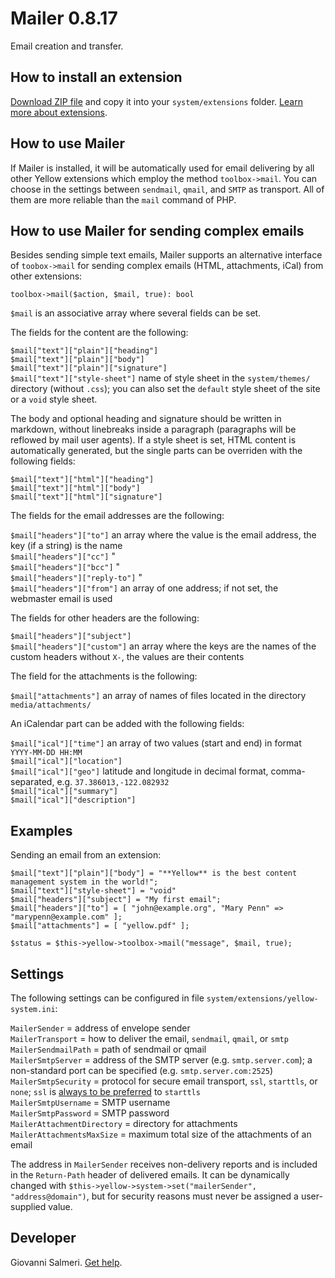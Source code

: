 # Mailer 0.8.17

Email creation and transfer.

## How to install an extension

[Download ZIP file](https://github.com/GiovanniSalmeri/yellow-mailer/archive/main.zip) and copy it into your `system/extensions` folder. [Learn more about extensions](https://github.com/annaesvensson/yellow-update).

## How to use Mailer

If Mailer is installed, it will be automatically used for email delivering by all other Yellow extensions which employ the method `toolbox->mail`. You can choose in the settings between `sendmail`, `qmail`, and `SMTP` as transport. All of them are more reliable than the `mail` command of PHP.

## How to use Mailer for sending complex emails

Besides sending simple text emails, Mailer supports an alternative interface of `toobox->mail` for sending complex emails (HTML, attachments, iCal) from other extensions:

`toolbox->mail($action, $mail, true): bool`

`$mail` is an associative array where several fields can be set.

The fields for the content are the following:

`$mail["text"]["plain"]["heading"]`  
`$mail["text"]["plain"]["body"]`  
`$mail["text"]["plain"]["signature"]`  
`$mail["text"]["style-sheet"]` name of style sheet in the `system/themes/` directory (without `.css`); you can also set the `default` style sheet of the site or a `void` style sheet.

The body and optional heading and signature should be written in markdown, without linebreaks inside a paragraph (paragraphs will be reflowed by mail user agents). If a style sheet is set, HTML content is automatically generated, but the single parts can be overriden with the following fields:

`$mail["text"]["html"]["heading"]`  
`$mail["text"]["html"]["body"]`  
`$mail["text"]["html"]["signature"]`  

The fields for the email addresses are the following:

`$mail["headers"]["to"]` an array where the value is the email address, the key (if a string) is the name  
`$mail["headers"]["cc"]` "  
`$mail["headers"]["bcc"]` "  
`$mail["headers"]["reply-to"]` "  
`$mail["headers"]["from"]` an array of one address; if not set, the webmaster email is used  

The fields for other headers are the following:

`$mail["headers"]["subject"]`  
`$mail["headers"]["custom"]` an array where the keys are the names of the custom headers without `X-`, the values are their contents  

The field for the attachments is the following:

`$mail["attachments"]` an array of names of files located in the directory `media/attachments/`  

An iCalendar part can be added with the following fields:

`$mail["ical"]["time"]` an array of two values (start and end) in format `YYYY-MM-DD HH:MM`  
`$mail["ical"]["location"]`  
`$mail["ical"]["geo"]` latitude and longitude in decimal format, comma-separated, e.g. `37.386013,-122.082932`  
`$mail["ical"]["summary"]`  
`$mail["ical"]["description"]`  

## Examples

Sending an email from an extension:

```
$mail["text"]["plain"]["body"] = "**Yellow** is the best content management system in the world!";
$mail["text"]["style-sheet"] = "void"
$mail["headers"]["subject"] = "My first email";
$mail["headers"]["to"] = [ "john@example.org", "Mary Penn" => "marypenn@example.com" ];
$mail["attachments"] = [ "yellow.pdf" ];

$status = $this->yellow->toolbox->mail("message", $mail, true);
```

## Settings

The following settings can be configured in file `system/extensions/yellow-system.ini`:

`MailerSender` =  address of envelope sender  
`MailerTransport` =  how to deliver the email, `sendmail`, `qmail`, or `smtp`  
`MailerSendmailPath` = path of sendmail or qmail  
`MailerSmtpServer` = address of the SMTP server (e.g. `smtp.server.com`); a non-standard port can be specified (e.g. `smtp.server.com:2525`)  
`MailerSmtpSecurity` = protocol for secure email transport, `ssl`, `starttls`, or `none`; `ssl` is [always to be preferred](https://nostarttls.secvuln.info/) to `starttls`  
`MailerSmtpUsername` = SMTP username  
`MailerSmtpPassword` = SMTP password  
`MailerAttachmentDirectory` = directory for attachments  
`MailerAttachmentsMaxSize` = maximum total size of the attachments of an email  

The address in `MailerSender` receives non-delivery reports and is included in the `Return-Path` header of delivered emails. It can be dynamically changed with `$this->yellow->system->set("mailerSender", "address@domain")`, but for security reasons must never be assigned a user-supplied value.

## Developer

Giovanni Salmeri. [Get help](https://datenstrom.se/yellow/help/).
